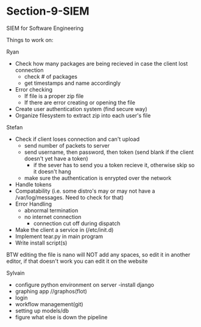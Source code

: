 # Section-9-SIEM
SIEM for Software Engineering

Things to work on:

Ryan
  - Check how many packages are being recieved in case the client lost connection
    - check # of packages
    - get timestamps and name accordingly
  - Error checking
    - If file is a proper zip file
    - If there are error creating or opening the file
  - Create user authentication system (find secure way)
  - Organize filesystem to extract zip into each user's file

Stefan
  - Check if client loses connection and can't upload
    - send number of packets to server
    - send username, then password, then token (send blank if the client doesn't yet have a token)
      - if the sever has to send you a token recieve it, otherwise skip so it doesn't hang
    - make sure the authentication is enrypted over the network
  - Handle tokens
  - Compatability (i.e. some distro's may or may not have a /var/log/messages. Need to check for that)
  - Error Handling
    - abnormal termination
    - no internet connection
      - connection cut off during dispatch
  - Make the client a service in (/etc/init.d)
  - Implement tear.py in main program
  - Write install script(s)

BTW editing the file is nano will NOT add any spaces, so edit it in another editor, if that doesn't work you can edit it on the website

Sylvain
  - configure python environment on server
  -install django
  - graphing app //graphos(flot)
  - login
  - workflow management(git)
  - setting up models/db
  - figure what else is down the pipeline 
